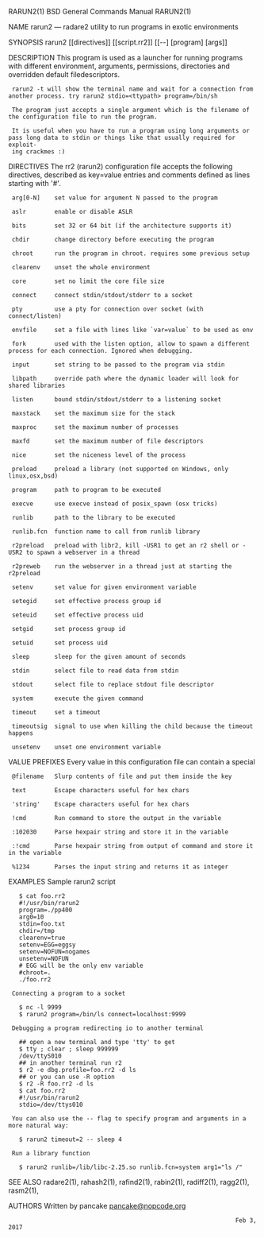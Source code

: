 RARUN2(1)                                                   BSD General Commands Manual                                                  RARUN2(1)

NAME
     rarun2 — radare2 utility to run programs in exotic environments

SYNOPSIS
     rarun2 [[directives]] [[script.rr2]] [[--] [program] [args]]

DESCRIPTION
     This program is used as a launcher for running programs with different environment, arguments, permissions, directories and overridden
     default filedescriptors.

     rarun2 -t will show the terminal name and wait for a connection from another process. try rarun2 stdio=<ttypath> program=/bin/sh

     The program just accepts a single argument which is the filename of the configuration file to run the program.

     It is useful when you have to run a program using long arguments or pass long data to stdin or things like that usually required for exploit‐
     ing crackmes :)

DIRECTIVES
     The rr2 (rarun2) configuration file accepts the following directives, described as key=value entries and comments defined as lines starting
     with '#'.

     arg[0-N]    set value for argument N passed to the program

     aslr        enable or disable ASLR

     bits        set 32 or 64 bit (if the architecture supports it)

     chdir       change directory before executing the program

     chroot      run the program in chroot. requires some previous setup

     clearenv    unset the whole environment

     core        set no limit the core file size

     connect     connect stdin/stdout/stderr to a socket

     pty         use a pty for connection over socket (with connect/listen)

     envfile     set a file with lines like `var=value` to be used as env

     fork        used with the listen option, allow to spawn a different process for each connection. Ignored when debugging.

     input       set string to be passed to the program via stdin

     libpath     override path where the dynamic loader will look for shared libraries

     listen      bound stdin/stdout/stderr to a listening socket

     maxstack    set the maximum size for the stack

     maxproc     set the maximum number of processes

     maxfd       set the maximum number of file descriptors

     nice        set the niceness level of the process

     preload     preload a library (not supported on Windows, only linux,osx,bsd)

     program     path to program to be executed

     execve      use execve instead of posix_spawn (osx tricks)

     runlib      path to the library to be executed

     runlib.fcn  function name to call from runlib library

     r2preload   preload with libr2, kill -USR1 to get an r2 shell or -USR2 to spawn a webserver in a thread

     r2preweb    run the webserver in a thread just at starting the r2preload

     setenv      set value for given environment variable

     setegid     set effective process group id

     seteuid     set effective process uid

     setgid      set process group id

     setuid      set process uid

     sleep       sleep for the given amount of seconds

     stdin       select file to read data from stdin

     stdout      select file to replace stdout file descriptor

     system      execute the given command

     timeout     set a timeout

     timeoutsig  signal to use when killing the child because the timeout happens

     unsetenv    unset one environment variable

VALUE PREFIXES
     Every value in this configuration file can contain a special

     @filename   Slurp contents of file and put them inside the key

     text        Escape characters useful for hex chars

     'string'    Escape characters useful for hex chars

     !cmd        Run command to store the output in the variable

     :102030     Parse hexpair string and store it in the variable

     :!cmd       Parse hexpair string from output of command and store it in the variable

     %1234       Parses the input string and returns it as integer

EXAMPLES
     Sample rarun2 script

       $ cat foo.rr2
       #!/usr/bin/rarun2
       program=./pp400
       arg0=10
       stdin=foo.txt
       chdir=/tmp
       clearenv=true
       setenv=EGG=eggsy
       setenv=NOFUN=nogames
       unsetenv=NOFUN
       # EGG will be the only env variable
       #chroot=.
       ./foo.rr2

     Connecting a program to a socket

       $ nc -l 9999
       $ rarun2 program=/bin/ls connect=localhost:9999

     Debugging a program redirecting io to another terminal

       ## open a new terminal and type 'tty' to get
       $ tty ; clear ; sleep 999999
       /dev/ttyS010
       ## in another terminal run r2
       $ r2 -e dbg.profile=foo.rr2 -d ls
       ## or you can use -R option
       $ r2 -R foo.rr2 -d ls
       $ cat foo.rr2
       #!/usr/bin/rarun2
       stdio=/dev/ttys010

     You can also use the -- flag to specify program and arguments in a more natural way:

       $ rarun2 timeout=2 -- sleep 4

     Run a library function

       $ rarun2 runlib=/lib/libc-2.25.so runlib.fcn=system arg1="ls /"

SEE ALSO
     radare2(1), rahash2(1), rafind2(1), rabin2(1), radiff2(1), ragg2(1), rasm2(1),

AUTHORS
     Written by pancake <pancake@nopcode.org>

                                                                    Feb 3, 2017
